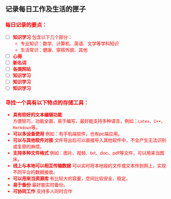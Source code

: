 ## 记录每日工作及生活的匣子
### <font color = red>每日记录的要点：
- [ ] **知识学习**
包含以下几个部分：
  *  专业知识：数学、计算机、英语、文学等学科知识
  *  生活常识：健康、穿搭外貌、其他
 - [ ] **心得**
- [ ] **新名词**
- [ ] **各类网站**
- [ ] **知识学习**
- [ ] **知识学习**
- [ ] **知识学习**

### <font color = red>寻找一个具有以下特点的存储工具：
* **具有较好的文本编辑功能**  
方便轻巧，功能全面，易于编写，最好能支持多种语言，例如：`Latex`、`C++`、`Markdown`等。
* **可以多设备使用**
例如：有手机端软件，也有pc端应用。
* **可以与其他软件对接**
文件导出后可以直接导入其他软件中，不会产生无法识别或复原的麻烦。
* **支持多种文件格式**
例如：图片、视频、txt、doc、pdf等文件，可以用来当图床。
* **线上与本地可以相互传输数据**
可以实时将本地段的文件或文本传到网上，实现不同平台的数据接收。
* **可以用来当资源库**
有比较大的容量，空间比较安全、稳定。
* **易于备份**
最好能实时备份。
* **可协同工作**
支持多人同时合作


<!--stackedit_data:
eyJoaXN0b3J5IjpbLTExOTc2NDk4MjIsLTU0ODk2OTcxOCwtMT
c5NjgxOTcxMl19
-->